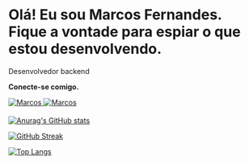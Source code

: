 # Olá! Eu sou Marcos Fernandes. Fique a vontade para espiar o que estou desenvolvendo.

Desenvolvedor backend

**Conecte-se comigo.**
<div>
 <a href="https://www.linkedin.com/in/marcos-fc" target="_blank">
<img src=https://img.shields.io/badge/linkedin-%231E77B5.svg?&style=for-the-badge&logo=linkedin&logoColor=white alt=Marcos Fernandes linkedin style="margin-bottom: 5px;" />
</a>
  
<a href="https://github.com/marcos-fc" target="_blank">
<img src=https://img.shields.io/badge/GitHub-100000?style=for-the-badge&logo=github&logoColor=white alt=Marcos Fernandes GitHub style="margin-bottom: 5px;" />
</a>
</div>

[![Anurag's GitHub stats](https://github-readme-stats.vercel.app/api?username=marcos-fc&show_icons=true&theme=dark)](https://github.com/marcos-fc/github-readme-stats)

[![GitHub Streak](https://streak-stats.demolab.com/?user=marcos-fc&theme=dark)](https://git.io/streak-stats)

[![Top Langs](https://github-readme-stats.vercel.app/api/top-langs/?username=marcos-fc&layout=compact&theme=dark)](https://github.com/marcos-fc)
